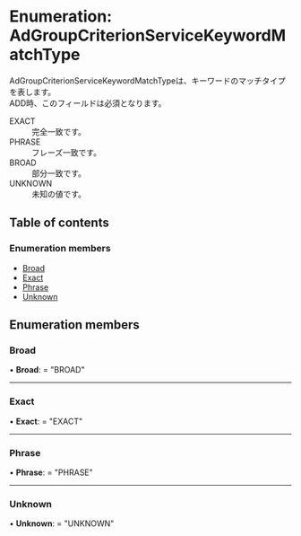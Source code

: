 # Enumeration: AdGroupCriterionServiceKeywordMatchType


<div lang=\"ja\">AdGroupCriterionServiceKeywordMatchTypeは、キーワードのマッチタイプを表します。<br> ADD時、このフィールドは必須となります。</div>  <dl class=term>   <dt class=\"term__item\">EXACT</dt>   <dd class=\"term__desc\"><span lang=\"ja\">完全一致です。</span></dd>   <dt class=\"term__item\">PHRASE</dt>   <dd class=\"term__desc\"><span lang=\"ja\">フレーズ一致です。</span></dd>   <dt class=\"term__item\">BROAD</dt>   <dd class=\"term__desc\"><span lang=\"ja\">部分一致です。</span></dd>   <dt class=\"term__item\">UNKNOWN</dt>   <dd class=\"term__desc\"><span lang=\"ja\">未知の値です。</span></dd> </dl>

## Table of contents

### Enumeration members

- [Broad](adgroupcriterionservicekeywordmatchtype.md#broad)
- [Exact](adgroupcriterionservicekeywordmatchtype.md#exact)
- [Phrase](adgroupcriterionservicekeywordmatchtype.md#phrase)
- [Unknown](adgroupcriterionservicekeywordmatchtype.md#unknown)

## Enumeration members

### Broad

• **Broad**: = "BROAD"

___

### Exact

• **Exact**: = "EXACT"

___

### Phrase

• **Phrase**: = "PHRASE"

___

### Unknown

• **Unknown**: = "UNKNOWN"
